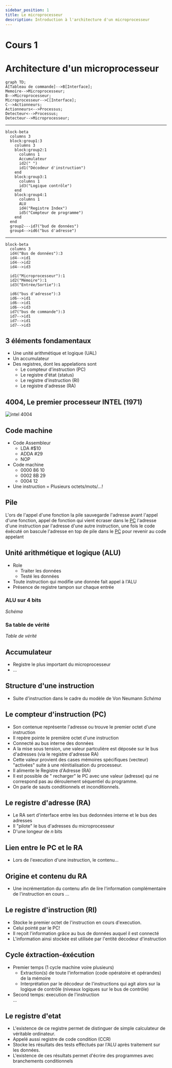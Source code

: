 ```yaml
---
sidebar_position: 1
title: Le microprocesseur
description: Introduction à l'architecture d'un microprocesseur
---
```

# Cours 1

# Architecture d'un microprocesseur

```mermaid
graph TD;
A[Tableau de commande]-->B[Interface];
Memoire-->Microprocesseur;
B-->Microprocesseur;
Microprocesseur-->C[Interface];
C-->Actionneurs;
Actionneurs<-->Processus;
Detecteur<-->Processus;
Detecteur-->Microprocesseur;
```

---

```mermaid
block-beta
  columns 3
  block:group1:3
    columns 3
    block:group2:1
      columns 1
      Accumulateur
      id2(" ")
      id1("Décodeur d'instruction")
    end
    block:group3:1
      columns 1
      id3("Logique contrôle")
    end
    block:group4:1
      columns 1
      ALU
      id4("Registre Index")
      id5("Compteur de programme")
    end
  end
  group2---id7("bud de données")
  group4-->id6("bus d'adresse")
```

---

```mermaid
block-beta
  columns 3
  id4("Bus de données"):3
  id4-->id1
  id4-->id2
  id4-->id3

  id1("Microprocesseur"):1
  id2("Mémoire"):1
  id3("Entrée/Sortie"):1

  id6("bus d'adresse"):3
  id6-->id1
  id6-->id1
  id6-->id3
  id7("bus de commande"):3
  id7-->id1
  id7-->id1
  id7-->id3
```


## 3 éléments fondamentaux

* Une unité arithmétique et logique (UAL)
* Un accumulateur
* Des registres, dont les appelations sont
  - Le compteur d'instruction (PC)
  - Le registre d'état (status)
  - Le registre d'instruction (RI)
  - Le registre d'adresse (RA)


## 4004, Le premier processeur INTEL (1971)

![intel 4004](/img/archi/intel4004.png)

## Code machine

* Code Assembleur
  - LDA #$10
  - ADDA #29
  - NOP
* Code machine
  - 0000 86 10
  - 0002 8B 29
  - 0004 12
* Une instruction = Plusieurs octets/mots/...!

## Pile 

L'ors de l'appel d'une fonction la pile sauvegarde l'adresse avant l'appel d'une fonction, appel de fonction qui vient écraser dans le [PC](#le-compteur-dinstruction-pc) l'adresse d'une instruction par l'adresse d'une autre instruction, une fois le code éxécuté on bascule l'adresse en top de pile dans le [PC](#le-compteur-dinstruction-pc) pour revenir au code appelant

## Unité arithmétique et logique (ALU)

* Role
  - Traiter les données
  - Testé les données
* Toute instruction qui modifie une donnée fait appel à l'ALU
* Présence de registre tampon sur chaque entrée

### ALU sur 4 bits

_Schéma_

### Sa table de vérité

_Table de vérité_

## Accumulateur
* Registre le plus important du microprocesseur
* ...

## Structure d'une instruction
* Suite  d'instruction dans le cadre du modèle de Von Neumann
_Schéma_

## Le compteur d'instruction (PC)
* Son contenue représente l'adresse ou trouve le premier octet d'une instruction
* Il repère pointe le première octet d'une instruction
* Connecté au bus interne des données
* A la mise sous tension, une valeur partculière est déposée sur le bus d'adresses (via le registre d'adresse RA)
* Cette valeur provient des cases mémoires spécifiques (vecteur) "activées" suite à une réinitialisation du processeur.
* Il alimente le Registre d'Adresse (RA)
* Il est possible de " recharger" le PC avec une valeur (adresse) qui ne correspond pas au déroulement séquentiel du programme.
* On parle de sauts conditionnels et inconditionnels.

## Le registre d'adresse (RA)
* Le RA sert d'interface entre les bus dedonnées interne et le bus des adresses
* Il "pilote" le bus d'adresses du microprocesseur
* D'une longeur de $n$ bits

## Lien entre le PC et le RA

* Lors de l'execution d'une instruction, le contenu...

## Origine et contenu du RA

* Une incrémentation du contenu afin de lire l'information complémentaire de l'instruction en cours
...

## Le registre d'instruction (RI)
* Stocke le premier octet de l'instruction en cours d'execution.
* Celui pointé par le PC!
* Il reçoit l'information grâce au bus de données auquel il est connecté
* L'information ainsi stockée est utilisée par l'entité décodeur d'instruction

## Cycle éxtraction-éxécution
* Premier temps (1 cycle machine voire plusieurs)
  - Extraction(s) de toute l'information (code opératoire et opérandes) de la mémoire
  - Interprétation par le décodeur de l'instructions qui agit alors sur la logique de contrôle (niveaux logiques sur le bus de contrôle)
* Second temps: execution de l'instruction <br/>
...

## Le registre d'etat

* L'existence de ce registre permet de distinguer de simple calculateur de véritable ordinateur.
* Appelé aussi registre de code condition (CCR)
* Stocke les résultats des tests efféctués par l'ALU
après traitement sur les données.
* L'existence de ces résultats permet d'écrire des programmes avec branchements conditionnels

